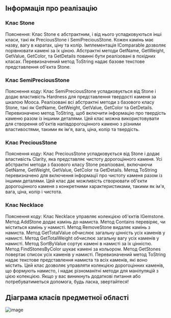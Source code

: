 ## Інформація про реалізацію
### Клас Stone
Пояснення:
Клас Stone є абстрактним, і від нього успадковуються інші класи, такі як PreciousStone і SemiPreciousStone.
Кожен камінь має назву, вагу в каратах, ціну та колір.
Імплементація IComparable<Stone> дозволяє порівнювати камені за їх ціною.
Абстрактні методи GetName, GetWeight, GetValue, GetColor, та GetDetails повинні бути реалізовані в похідних класах.
Перевизначений метод ToString надає базове текстове представлення об'єкта Stone.


### Клас SemiPreciousStone
Пояснення коду:
Клас SemiPreciousStone успадковується від Stone і додає властивість Hardness для представлення твердості каменя за шкалою Мооса.
Реалізовані всі абстрактні методи з базового класу Stone, такі як GetName, GetWeight, GetValue, GetColor та GetDetails.
Перевизначено метод ToString, щоб включити інформацію про твердість каменю разом із іншими деталями.
Цей клас можна використовувати для створення об'єктів напівдорогоцінного каменю з різними властивостями, такими як ім'я, вага, ціна, колір та твердість. 


### Клас PreciousStone
Пояснення коду:
Клас PreciousStone успадковується від Stone і додає властивість Clarity, яка представляє чистоту дорогоцінного каменя.
Усі абстрактні методи з базового класу Stone реалізовані, включаючи GetName, GetWeight, GetValue, GetColor та GetDetails.
Метод ToString перевизначено для включення інформації про чистоту каменя разом із іншими деталями.
Цей клас дає можливість створювати об'єкти дорогоцінного каменя з конкретними характеристиками, такими як ім'я, вага, ціна, колір і чистота. 




### Клас Necklace
Пояснення коду:
Клас Necklace управляє колекцією об'єктів IGemstone.
Метод AddStone додає камінь до намиста.
Метод Contains перевіряє, чи міститься камінь у намисті.
Метод RemoveStone видаляє камінь з намиста.
Метод GetTotalValue обчислює загальну цінність усіх каменів у намисті.
Метод GetTotalWeight обчислює загальну вагу усіх каменів у намисті.
Метод SortByValue сортує камені в намисті за їх цінністю.
Метод FindStonesByColor шукає камені за кольором.
Метод GetStones повертає список усіх каменів у намисті.
Перевизначений метод ToString надає текстове представлення намиста та всіх каменів, які воно містить.
Цей клас дозволяє управляти колекцією дорогоцінних каменів, що формують намисто, і надає різноманітні методи для маніпуляцій з цією колекцією. Якщо у вас виникнуть додаткові питання або потребуватиметься допомога, будь ласка, звертайтеся!

## Діаграма класів предметної області

![image](https://github.com/AnnaSorokina20/Project_PartA_Jewerly/assets/149331565/54329f21-6caf-42dd-b5fa-3d92304b250a)
